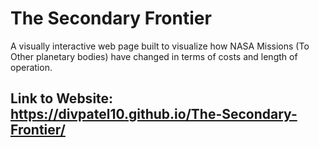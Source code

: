 # The Secondary Frontier
A visually interactive web page built to visualize how NASA Missions (To Other planetary bodies) have changed in terms of costs and length of operation.

## Link to Website: https://divpatel10.github.io/The-Secondary-Frontier/
